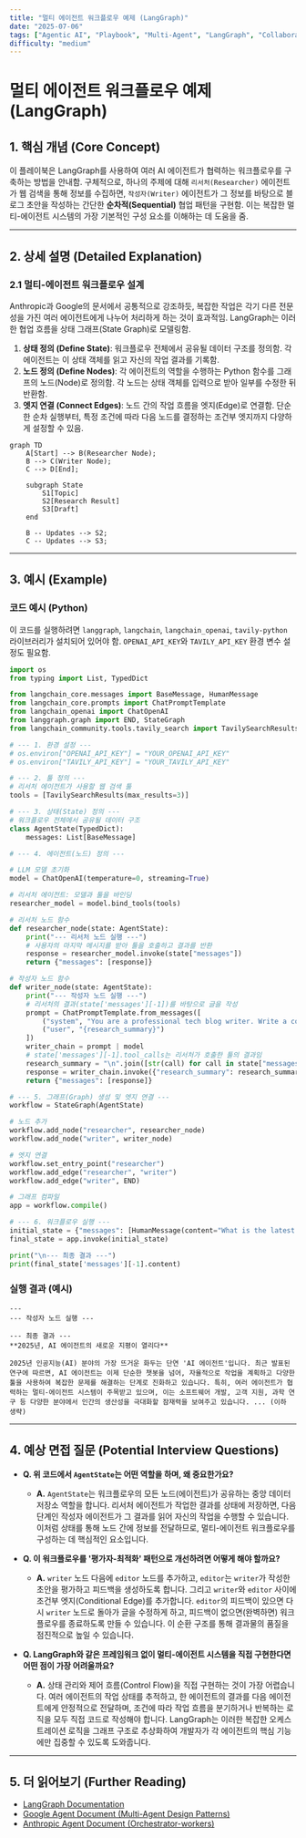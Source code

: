 ```yaml
---
title: "멀티 에이전트 워크플로우 예제 (LangGraph)"
date: "2025-07-06"
tags: ["Agentic AI", "Playbook", "Multi-Agent", "LangGraph", "Collaboration"]
difficulty: "medium"
---
```


# 멀티 에이전트 워크플로우 예제 (LangGraph)

## 1. 핵심 개념 (Core Concept)

이 플레이북은 LangGraph를 사용하여 여러 AI 에이전트가 협력하는 워크플로우를 구축하는 방법을 안내함. 구체적으로, 하나의 주제에 대해 `리서처(Researcher)` 에이전트가 웹 검색을 통해 정보를 수집하면, `작성자(Writer)` 에이전트가 그 정보를 바탕으로 블로그 초안을 작성하는 간단한 **순차적(Sequential)** 협업 패턴을 구현함. 이는 복잡한 멀티-에이전트 시스템의 가장 기본적인 구성 요소를 이해하는 데 도움을 줌.

---

## 2. 상세 설명 (Detailed Explanation)

### 2.1 멀티-에이전트 워크플로우 설계

Anthropic과 Google의 문서에서 공통적으로 강조하듯, 복잡한 작업은 각기 다른 전문성을 가진 여러 에이전트에게 나누어 처리하게 하는 것이 효과적임. LangGraph는 이러한 협업 흐름을 상태 그래프(State Graph)로 모델링함.

1.  **상태 정의 (Define State)**: 워크플로우 전체에서 공유될 데이터 구조를 정의함. 각 에이전트는 이 상태 객체를 읽고 자신의 작업 결과를 기록함.
2.  **노드 정의 (Define Nodes)**: 각 에이전트의 역할을 수행하는 Python 함수를 그래프의 노드(Node)로 정의함. 각 노드는 상태 객체를 입력으로 받아 일부를 수정한 뒤 반환함.
3.  **엣지 연결 (Connect Edges)**: 노드 간의 작업 흐름을 엣지(Edge)로 연결함. 단순한 순차 실행부터, 특정 조건에 따라 다음 노드를 결정하는 조건부 엣지까지 다양하게 설정할 수 있음.

```mermaid
graph TD
    A[Start] --> B(Researcher Node);
    B --> C(Writer Node);
    C --> D[End];

    subgraph State
        S1[Topic]
        S2[Research Result]
        S3[Draft]
    end

    B -- Updates --> S2;
    C -- Updates --> S3;
```

---

## 3. 예시 (Example)

### 코드 예시 (Python)

이 코드를 실행하려면 `langgraph`, `langchain`, `langchain_openai`, `tavily-python` 라이브러리가 설치되어 있어야 함. `OPENAI_API_KEY`와 `TAVILY_API_KEY` 환경 변수 설정도 필요함.

```python
import os
from typing import List, TypedDict

from langchain_core.messages import BaseMessage, HumanMessage
from langchain_core.prompts import ChatPromptTemplate
from langchain_openai import ChatOpenAI
from langgraph.graph import END, StateGraph
from langchain_community.tools.tavily_search import TavilySearchResults

# --- 1. 환경 설정 ---
# os.environ["OPENAI_API_KEY"] = "YOUR_OPENAI_API_KEY"
# os.environ["TAVILY_API_KEY"] = "YOUR_TAVILY_API_KEY"

# --- 2. 툴 정의 ---
# 리서처 에이전트가 사용할 웹 검색 툴
tools = [TavilySearchResults(max_results=3)]

# --- 3. 상태(State) 정의 ---
# 워크플로우 전체에서 공유될 데이터 구조
class AgentState(TypedDict):
    messages: List[BaseMessage]

# --- 4. 에이전트(노드) 정의 ---

# LLM 모델 초기화
model = ChatOpenAI(temperature=0, streaming=True)

# 리서처 에이전트: 모델과 툴을 바인딩
researcher_model = model.bind_tools(tools)

# 리서처 노드 함수
def researcher_node(state: AgentState):
    print("--- 리서처 노드 실행 ---")
    # 사용자의 마지막 메시지를 받아 툴을 호출하고 결과를 반환
    response = researcher_model.invoke(state["messages"])
    return {"messages": [response]}

# 작성자 노드 함수
def writer_node(state: AgentState):
    print("--- 작성자 노드 실행 ---")
    # 리서처의 결과(state['messages'][-1])를 바탕으로 글을 작성
    prompt = ChatPromptTemplate.from_messages([
        ("system", "You are a professional tech blog writer. Write a concise blog post based on the provided research content."),
        ("user", "{research_summary}")
    ])
    writer_chain = prompt | model
    # state['messages'][-1].tool_calls는 리서처가 호출한 툴의 결과임
    research_summary = "\n".join([str(call) for call in state["messages"][-1].tool_calls])
    response = writer_chain.invoke({"research_summary": research_summary})
    return {"messages": [response]}

# --- 5. 그래프(Graph) 생성 및 엣지 연결 ---
workflow = StateGraph(AgentState)

# 노드 추가
workflow.add_node("researcher", researcher_node)
workflow.add_node("writer", writer_node)

# 엣지 연결
workflow.set_entry_point("researcher")
workflow.add_edge("researcher", "writer")
workflow.add_edge("writer", END)

# 그래프 컴파일
app = workflow.compile()

# --- 6. 워크플로우 실행 ---
initial_state = {"messages": [HumanMessage(content="What is the latest news on AI agents in 2025?")]}
final_state = app.invoke(initial_state)

print("\n--- 최종 결과 ---")
print(final_state['messages'][-1].content)
```

### 실행 결과 (예시)

```
---
--- 작성자 노드 실행 ---

--- 최종 결과 ---
**2025년, AI 에이전트의 새로운 지평이 열리다**

2025년 인공지능(AI) 분야의 가장 뜨거운 화두는 단연 'AI 에이전트'입니다. 최근 발표된 연구에 따르면, AI 에이전트는 이제 단순한 챗봇을 넘어, 자율적으로 작업을 계획하고 다양한 툴을 사용하여 복잡한 문제를 해결하는 단계로 진화하고 있습니다. 특히, 여러 에이전트가 협력하는 멀티-에이전트 시스템이 주목받고 있으며, 이는 소프트웨어 개발, 고객 지원, 과학 연구 등 다양한 분야에서 인간의 생산성을 극대화할 잠재력을 보여주고 있습니다. ... (이하 생략)
```

---

## 4. 예상 면접 질문 (Potential Interview Questions)

*   **Q. 위 코드에서 `AgentState`는 어떤 역할을 하며, 왜 중요한가요?**
    *   **A.** `AgentState`는 워크플로우의 모든 노드(에이전트)가 공유하는 중앙 데이터 저장소 역할을 합니다. 리서처 에이전트가 작업한 결과를 상태에 저장하면, 다음 단계인 작성자 에이전트가 그 결과를 읽어 자신의 작업을 수행할 수 있습니다. 이처럼 상태를 통해 노드 간에 정보를 전달하므로, 멀티-에이전트 워크플로우를 구성하는 데 핵심적인 요소입니다.

*   **Q. 이 워크플로우를 '평가자-최적화' 패턴으로 개선하려면 어떻게 해야 할까요?**
    *   **A.** `writer` 노드 다음에 `editor` 노드를 추가하고, `editor`는 `writer`가 작성한 초안을 평가하고 피드백을 생성하도록 합니다. 그리고 `writer`와 `editor` 사이에 조건부 엣지(Conditional Edge)를 추가합니다. `editor`의 피드백이 있으면 다시 `writer` 노드로 돌아가 글을 수정하게 하고, 피드백이 없으면(완벽하면) 워크플로우를 종료하도록 만들 수 있습니다. 이 순환 구조를 통해 결과물의 품질을 점진적으로 높일 수 있습니다.

*   **Q. LangGraph와 같은 프레임워크 없이 멀티-에이전트 시스템을 직접 구현한다면 어떤 점이 가장 어려울까요?**
    *   **A.** 상태 관리와 제어 흐름(Control Flow)을 직접 구현하는 것이 가장 어렵습니다. 여러 에이전트의 작업 상태를 추적하고, 한 에이전트의 결과를 다음 에이전트에게 안정적으로 전달하며, 조건에 따라 작업 흐름을 분기하거나 반복하는 로직을 모두 직접 코드로 작성해야 합니다. LangGraph는 이러한 복잡한 오케스트레이션 로직을 그래프 구조로 추상화하여 개발자가 각 에이전트의 핵심 기능에만 집중할 수 있도록 도와줍니다.

---

## 5. 더 읽어보기 (Further Reading)

*   [LangGraph Documentation](https://langchain-ai.github.io/langgraph/)
*   [Google Agent Document (Multi-Agent Design Patterns)](/docs/assets/files/agentic-ai/google_agent.md)
*   [Anthropic Agent Document (Orchestrator-workers)](/docs/assets/files/agentic-ai/anthropic_building_effective_ai_agents.md)